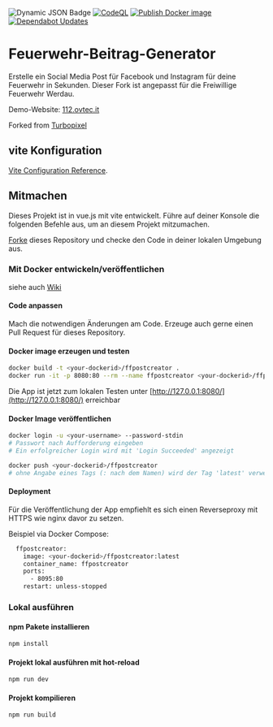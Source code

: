 ![Dynamic JSON Badge](https://img.shields.io/badge/dynamic/json?url=https%3A%2F%2Fgithub.com%2Fmagenbrot%2FFeuerwehr-Beitrag-Generator%2Fraw%2Frefs%2Fheads%2Fmain%2Fpackage.json&query=version&label=Version)
[![CodeQL](https://github.com/magenbrot/Feuerwehr-Beitrag-Generator/actions/workflows/github-code-scanning/codeql/badge.svg)](https://github.com/magenbrot/Feuerwehr-Beitrag-Generator/actions/workflows/github-code-scanning/codeql)
[![Publish Docker image](https://github.com/magenbrot/Feuerwehr-Beitrag-Generator/actions/workflows/docker-image.yml/badge.svg)](https://github.com/magenbrot/Feuerwehr-Beitrag-Generator/actions/workflows/docker-image.yml)
[![Dependabot Updates](https://github.com/magenbrot/Feuerwehr-Beitrag-Generator/actions/workflows/dependabot/dependabot-updates/badge.svg)](https://github.com/magenbrot/Feuerwehr-Beitrag-Generator/actions/workflows/dependabot/dependabot-updates)

# Feuerwehr-Beitrag-Generator

Erstelle ein Social Media Post für Facebook und Instagram für deine Feuerwehr in Sekunden. Dieser Fork ist angepasst für die Freiwillige Feuerwehr Werdau.

Demo-Website: [112.ovtec.it](https://112.ovtec.it/)

Forked from [Turbopixel](https://github.com/turbopixel/Feuerwehr-Beitrag-Generator)

## vite Konfiguration

[Vite Configuration Reference](https://vitejs.dev/config/).

## Mitmachen

Dieses Projekt ist in vue.js mit vite entwickelt. Führe auf deiner Konsole die folgenden
Befehle aus, um an diesem Projekt mitzumachen.

[Forke](https://github.com/magenbrot/Feuerwehr-Beitrag-Generator/fork) dieses Repository und checke den Code in deiner lokalen Umgebung aus.

### Mit Docker entwickeln/veröffentlichen

siehe auch [Wiki](https://github.com/magenbrot/Feuerwehr-Beitrag-Generator/wiki/Pers%C3%B6nliche-Notizen-zur-Erzeugung-eines-neuen-Releases)

#### Code anpassen

Mach die notwendigen Änderungen am Code. Erzeuge auch gerne einen Pull Request für dieses Repository.

#### Docker image erzeugen und testen

```sh
docker build -t <your-dockerid>/ffpostcreator .
docker run -it -p 8080:80 --rm --name ffpostcreator <your-dockerid>/ffpostcreator:latest
```

Die App ist jetzt zum lokalen Testen unter [http://127.0.0.1:8080/](http://127.0.0.1:8080/) erreichbar

#### Docker Image veröffentlichen

```sh
docker login -u <your-username> --password-stdin
# Passwort nach Aufforderung eingeben
# Ein erfolgreicher Login wird mit 'Login Succeeded' angezeigt

docker push <your-dockerid>/ffpostcreator
# ohne Angabe eines Tags (: nach dem Namen) wird der Tag 'latest' verwendet
```

#### Deployment

Für die Veröffentlichung der App empfiehlt es sich einen Reverseproxy mit HTTPS wie nginx davor zu setzen.

Beispiel via Docker Compose:

```sh
  ffpostcreator:
    image: <your-dockerid>/ffpostcreator:latest
    container_name: ffpostcreator
    ports:
      - 8095:80
    restart: unless-stopped
```

### Lokal ausführen

#### npm Pakete installieren

```sh
npm install
```

#### Projekt lokal ausführen mit hot-reload

```sh
npm run dev
```

#### Projekt kompilieren

```sh
npm run build
```
